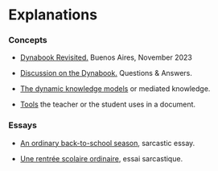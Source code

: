 # Explanations

### Concepts
* [Dynabook Revisited.](100-Dynabook-Revisited) Buenos Aires, November
  2023

* [Discussion on the Dynabook.](400-Discussion) Questions & Answers.

* [The dynamic knowledge models](200-Dynamic-Knowledge-Models) or
	mediated knowledge.

* [Tools](300-Tools) the teacher or the student uses in a document.

### Essays
* [An ordinary back-to-school
  season](900-Essays/AnOrdinaryBack-to-schoolSeason.md), sarcastic
  essay.

* [Une rentrée scolaire
  ordinaire](900-Essays/UneRentreeScolaireOrdinaire.md), essai
  sarcastique.
